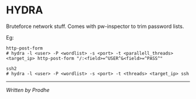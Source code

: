 HYDRA
=====

Bruteforce network stuff. Comes with pw-inspector to trim password lists.

Eg:

	http-post-form
	# hydra -l <user> -P <wordlist> -s <port> -t <parallell_threads> <target_ip> http-post-form "/:<field>=^USER^&<field>=^PASS^"
	
	ssh2
	# hydra -l <user> -P <wordlist> -s <port> -t <threads> <target_ip> ssh

---

*Written by Prodhe*
